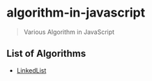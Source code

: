 # algorithm-in-javascript
> Various Algorithm in JavaScript


## List of Algorithms

- [LinkedList](src/linkedlist)
